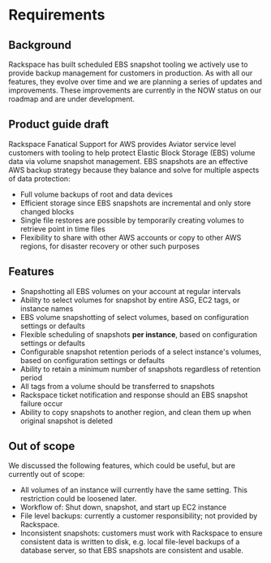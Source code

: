 # Requirements

## Background

Rackspace has built scheduled EBS snapshot tooling we actively use to provide backup management for customers in production.  As with all our features, they evolve over time and we are planning a series of updates and improvements.  These improvements are currently in the NOW status on our roadmap and are under development.  

## Product guide draft

Rackspace Fanatical Support for AWS provides Aviator service level customers with tooling to help protect Elastic Block Storage (EBS) volume data via volume snapshot management.  EBS snapshots are an effective AWS backup strategy because they balance and solve for multiple aspects of data protection:

-	Full volume backups of root and data devices
-	Efficient storage since EBS snapshots are incremental and only store changed blocks
-	Single file restores are possible by temporarily creating volumes to retrieve point in time files
-	Flexibility to share with other AWS accounts or copy to other AWS regions, for disaster recovery or other such purposes

## Features

-	Snapshotting all EBS volumes on your account at regular intervals
- Ability to select volumes for snapshot by entire ASG, EC2 tags, or instance names
-	EBS volume snapshotting of select volumes, based on configuration settings or defaults
-	Flexible scheduling of snapshots **per instance**, based on configuration settings or defaults
-	Configurable snapshot retention periods of a select instance's volumes, based on configuration settings or defaults
-	Ability to retain a minimum number of snapshots regardless of retention period
- All tags from a volume should be transferred to snapshots
-	Rackspace ticket notification and response should an EBS snapshot failure occur
- Ability to copy snapshots to another region, and clean them up when original snapshot is deleted

## Out of scope

We discussed the following features, which could be useful, but are currently out of scope:

- All volumes of an instance will currently have the same setting. This restriction could be loosened later.
- Workflow of: Shut down, snapshot, and start up EC2 instance
- File level backups: currently a customer responsibility; not provided by Rackspace.
- Inconsistent snapshots: customers must work with Rackspace to ensure consistent data is written to disk, e.g. local file-level backups of a database server, so that EBS snapshots are consistent and usable.
